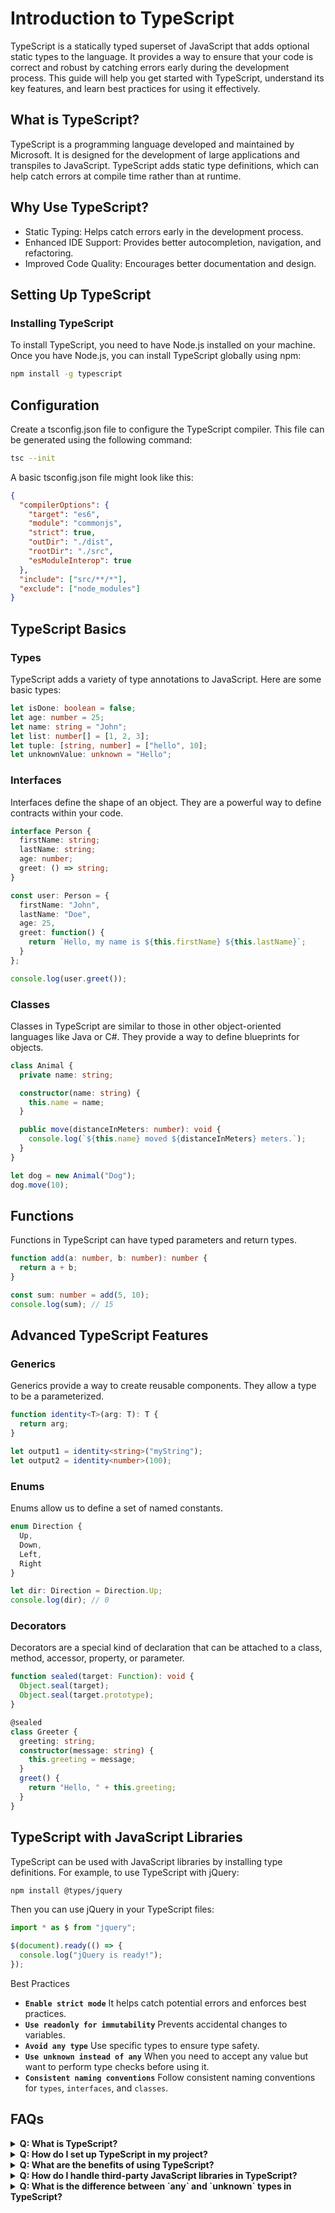 # Introduction to TypeScript
TypeScript is a statically typed superset of JavaScript that adds optional static types to the language. It provides a way to ensure that your code is correct and robust by catching errors early during the development process. This guide will help you get started with TypeScript, understand its key features, and learn best practices for using it effectively.

## What is TypeScript?
TypeScript is a programming language developed and maintained by Microsoft. It is designed for the development of large applications and transpiles to JavaScript. TypeScript adds static type definitions, which can help catch errors at compile time rather than at runtime.

## Why Use TypeScript?
- Static Typing: Helps catch errors early in the development process.
- Enhanced IDE Support: Provides better autocompletion, navigation, and refactoring.
- Improved Code Quality: Encourages better documentation and design.

## Setting Up TypeScript
### Installing TypeScript
To install TypeScript, you need to have Node.js installed on your machine. Once you have Node.js, you can install TypeScript globally using npm:

```bash
npm install -g typescript
```

## Configuration
Create a tsconfig.json file to configure the TypeScript compiler. This file can be generated using the following command:
```bash
tsc --init
```

A basic tsconfig.json file might look like this:
```json [tsconfig.json] copy
{
  "compilerOptions": {
    "target": "es6",
    "module": "commonjs",
    "strict": true,
    "outDir": "./dist",
    "rootDir": "./src",
    "esModuleInterop": true
  },
  "include": ["src/**/*"],
  "exclude": ["node_modules"]
}
```

## TypeScript Basics
### Types
TypeScript adds a variety of type annotations to JavaScript. Here are some basic types:

```ts [basics.ts] copy
let isDone: boolean = false;
let age: number = 25;
let name: string = "John";
let list: number[] = [1, 2, 3];
let tuple: [string, number] = ["hello", 10];
let unknownValue: unknown = "Hello";
```

### Interfaces
Interfaces define the shape of an object. They are a powerful way to define contracts within your code.
```ts [interfaces.ts] copy
interface Person {
  firstName: string;
  lastName: string;
  age: number;
  greet: () => string;
}

const user: Person = {
  firstName: "John",
  lastName: "Doe",
  age: 25,
  greet: function() {
    return `Hello, my name is ${this.firstName} ${this.lastName}`;
  }
};

console.log(user.greet());
```

### Classes
Classes in TypeScript are similar to those in other object-oriented languages like Java or C#. They provide a way to define blueprints for objects.
```ts [classes.ts] copy
class Animal {
  private name: string;

  constructor(name: string) {
    this.name = name;
  }

  public move(distanceInMeters: number): void {
    console.log(`${this.name} moved ${distanceInMeters} meters.`);
  }
}

let dog = new Animal("Dog");
dog.move(10);
```

## Functions
Functions in TypeScript can have typed parameters and return types.
```ts [functions.ts] copy
function add(a: number, b: number): number {
  return a + b;
}

const sum: number = add(5, 10);
console.log(sum); // 15
```

## Advanced TypeScript Features
### Generics
Generics provide a way to create reusable components. They allow a type to be a parameterized.
```ts [generics.ts] copy
function identity<T>(arg: T): T {
  return arg;
}

let output1 = identity<string>("myString");
let output2 = identity<number>(100);
```

### Enums
Enums allow us to define a set of named constants.
```ts [enums.ts] copy
enum Direction {
  Up,
  Down,
  Left,
  Right
}

let dir: Direction = Direction.Up;
console.log(dir); // 0
```

### Decorators
Decorators are a special kind of declaration that can be attached to a class, method, accessor, property, or parameter.

```ts [decorators.ts] copy
function sealed(target: Function): void {
  Object.seal(target);
  Object.seal(target.prototype);
}

@sealed
class Greeter {
  greeting: string;
  constructor(message: string) {
    this.greeting = message;
  }
  greet() {
    return "Hello, " + this.greeting;
  }
}
```

## TypeScript with JavaScript Libraries
TypeScript can be used with JavaScript libraries by installing type definitions. For example, to use TypeScript with jQuery:

```bash copy
npm install @types/jquery
```

Then you can use jQuery in your TypeScript files:
```ts [example.ts] copy
import * as $ from "jquery";

$(document).ready(() => {
  console.log("jQuery is ready!");
});
```

<div class='explanation'>
    <p>Best Practices</p>
    <ul>
        <li><strong><code>Enable strict mode</code></strong>
            It helps catch potential errors and enforces best practices.
        </li>
        <li><strong><code>Use readonly for immutability</code></strong>
            Prevents accidental changes to variables.
        </li>
        <li><strong><code>Avoid any type</code></strong>
            Use specific types to ensure type safety.
        </li>
        <li><strong><code>Use unknown instead of any</code></strong>
            When you need to accept any value but want to perform type checks before using it.
        </li>
        <li><strong><code>Consistent naming conventions</code></strong>
            Follow consistent naming conventions for <code>types</code>, <code>interfaces</code>, and <code>classes</code>.
        </li>
    </ul>
</div>


## FAQs
<details>
  <summary><strong>Q: What is TypeScript?</strong></summary>
  <p><strong>A:</strong> TypeScript is a statically typed superset of JavaScript that compiles to plain JavaScript. It adds static types to the language, allowing developers to catch errors early and write more robust code.</p>
</details>
<details>
  <summary><strong>Q: How do I set up TypeScript in my project?</strong></summary>
  <p><strong>A:</strong> To set up TypeScript, install it globally using npm (`npm install -g typescript`), create a `tsconfig.json` file using `tsc --init`, and configure the compiler options as needed.</p>
</details>
<details>
  <summary><strong>Q: What are the benefits of using TypeScript?</strong></summary>
  <p><strong>A:</strong> TypeScript offers several benefits, including static typing, better IDE support, improved code quality, and early error detection.</p>
</details>
<details>
  <summary><strong>Q: How do I handle third-party JavaScript libraries in TypeScript?</strong></summary>
  <p><strong>A:</strong> You can handle third-party libraries by installing their type definitions using `npm install @types/library-name`. This allows TypeScript to understand the types used in the library.</p>
</details>
<details>
  <summary><strong>Q: What is the difference between `any` and `unknown` types in TypeScript?</strong></summary>
  <p><strong>A:</strong> The `any` type allows any value to be assigned and bypasses type checking. The `unknown` type also allows any value, but requires type checking before the value can be used, making it safer than `any`.</p>
</details>